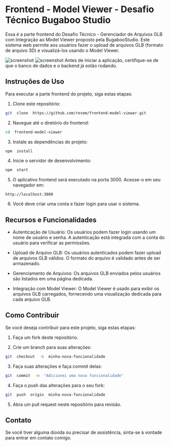 
#  Frontend - Model Viewer - Desafio Técnico Bugaboo Studio

Essa é a parte frontend do Desafio Técnico - Gerenciador de Arquivos GLB com Integração ao Model Viewer proposto pela BugabooStudio. Este sistema web permite aos usuários fazer o upload de arquivos GLB (formato de arquivo 3D) e visualizá-los usando o Model Viewer.


![screenshot](https://cdn.discordapp.com/attachments/270850384573104129/1155317236077182986/6eedaa7d-6d3d-4de7-9448-96426f1e2577.png "Screenshot do projeto")
![screenshot](https://cdn.discordapp.com/attachments/270850384573104129/1155317238090453063/3904528e-cec7-49a1-84a0-32887742c913.png "Screenshot do projeto")
Antes de iniciar a aplicação, certifique-se de que o banco de dados e o backend já estão rodando.
##  Instruções de Uso

Para executar a parte frontend do projeto, siga estas etapas:

  

1. Clone este repositório:

  

```bash
git  clone  https://github.com/revem/frontend-model-viewer.git
```

2. Navegue até o diretório do frontend:

  

```bash
cd  frontend-model-viewer
```

3. Instale as dependências do projeto:

  

```bash
npm  install
```

  

4. Inicie o servidor de desenvolvimento:

  

```bash
npm  start
```

5. O aplicativo frontend será executado na porta 3000. Acesse-o em seu navegador em:

  

```
http://localhost:3000
```

  

6. Você deve criar uma conta e fazer login para usar o sistema.

  

##  Recursos e Funcionalidades

- Autenticação de Usuário: Os usuários podem fazer login usando um nome de usuário e senha. A autenticação está integrada com a conta do usuário para verificar as permissões.

  

- Upload de Arquivo GLB: Os usuários autenticados podem fazer upload de arquivos GLB válidos. O formato do arquivo é validado antes de ser armazenado.

  

- Gerenciamento de Arquivos: Os arquivos GLB enviados pelos usuários são listados em uma página dedicada.

  

- Integração com Model Viewer: O Model Viewer é usado para exibir os arquivos GLB carregados, fornecendo uma visualização dedicada para cada arquivo GLB.

  

##  Como Contribuir

Se você deseja contribuir para este projeto, siga estas etapas:

  

1. Faça um fork deste repositório.

  

2. Crie um branch para suas alterações:

```bash
git  checkout  -b  minha-nova-funcionalidade
```

3. Faça suas alterações e faça commit delas:

```bash
git  commit  -m  "Adicionei uma nova funcionalidade"
```

4. Faça o push das alterações para o seu fork:

```bash
git  push  origin  minha-nova-funcionalidade
```

  

5. Abra um pull request neste repositório para revisão.

  

##  Contato

Se você tiver alguma dúvida ou precisar de assistência, sinta-se à vontade para entrar em contato comigo.
